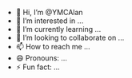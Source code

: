 - 👋 Hi, I’m @YMCAlan
- 👀 I’m interested in ...
- 🌱 I’m currently learning ...
- 💞️ I’m looking to collaborate on ...
- 📫 How to reach me ...
- 😄 Pronouns: ...
- ⚡ Fun fact: ...

<!---
YMCAlan/YMCAlan is a ✨ special ✨ repository because its `README.md` (this file) appears on your GitHub profile.
You can click the Preview link to take a look at your changes.
--->

